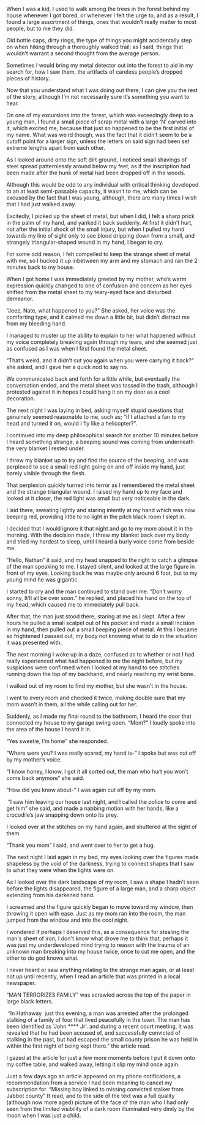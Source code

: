 When I was a kid, I used to walk among the trees in the forest behind my house whenever I got bored, or whenever I felt the urge to, and as a result, I found a large assortment of things, ones that wouldn’t really matter to most people, but to me they did.



Old bottle caps, dirty rings, the type of things you might accidentally step on when hiking through a thoroughly walked trail; as I said, things that wouldn’t warrant a second thought from the average person.



Sometimes I would bring my metal detector out into the forest to aid in my search for, how I saw them, the artifacts of careless people’s dropped pieces of history. 



Now that you understand what I was doing out there, I can give you the rest of the story, although I’m not necessarily sure it’s something you want to hear.



On one of my excursions into the forest, which was exceedingly deep to a young man, I found a small piece of scrap metal with a large ‘N’ carved into it, which excited me, because that just so happened to be the first initial of my name. What was weird though, was the fact that it didn’t seem to be a cutoff point for a larger sign, unless the letters on said sign had been set extreme lengths apart from each other.



As I looked around onto the soft dirt ground, I noticed small shavings of steel spread patternlessly around below my feet, as if the inscription had been made after the hunk of metal had been dropped off in the woods.



Although this would be odd to any individual with critical thinking developed to an at least semi-passable capacity, it wasn’t to me, which can be excused by the fact that I was young, although, there are many times I wish that I had just walked away.



Excitedly, I picked up the sheet of metal, but when I did, I felt a sharp prick in the palm of my hand, and yanked it back suddenly. At first it didn’t hurt, not after the initial shock of the small injury, but when I pulled my hand towards my line of sight only to see blood dripping down from a small, and strangely triangular-shaped wound in my hand, I began to cry.



For some odd reason, I felt compelled to keep the strange sheet of metal with me, so I hucked it up inbetween my arm and my stomach and ran the 2 minutes back to my house.



When I got home I was immediately greeted by my mother, who’s warm expression quickly changed to one of confusion and concern as her eyes shifted from the metal sheet to my teary-eyed face and disturbed demeanor. 



“Jeez, Nate, what happened to you?” She asked, her voice was the comforting type, and it calmed me down a little bit, but didn’t distract me from my bleeding hand. 



I managed to muster up the ability to explain to her what happened without my voice completely breaking again through my tears, and she seemed just as confused as I was when I first found the metal sheet.



“That’s weird, and it didn’t cut you again when you were carrying it back?” she asked, and I gave her a quick nod to say no.



We communicated back and forth for a little while, but eventually the conversation ended, and the metal sheet was tossed in the trash, although I protested against it in hopes I could hang it on my door as a cool decoration.



The next night I was laying in bed, asking myself stupid questions that genuinely seemed reasonable to me, such as; “if I attached a fan to my head and turned it on, would I fly like a helicopter?”.



I continued into my deep philosophical search for another 10 minutes before I heard something strange, a beeping sound was coming from underneath the very blanket I rested under.



I threw my blanket up to try and find the source of the beeping, and was perplexed to see a small red light going on and off inside my hand, just barely visible through the flesh. 



That perplexion quickly turned into terror as I remembered the metal sheet and the strange triangular wound. I raised my hand up to my face and looked at it closer, the red light was small but very noticeable in the dark.



I laid there, sweating lightly and staring intently at my hand which was now beeping red, providing little to no light in the pitch black room I slept in. 



I decided that I would ignore it that night and go to my mom about it in the morning. With the decision made, I threw my blanket back over my body and tried my hardest to sleep, until I heard a burly voice come from beside me.



“Hello, Nathan” it said, and my head snapped to the right to catch a glimpse of the man speaking to me. I stayed silent, and looked at the large figure in front of my eyes. Looking back he was maybe only around 6 foot, but to my young mind he was gigantic.



I started to cry and the man continued to stand over me. “Don’t worry sonny, It’ll all be over soon.” he replied, and placed his hand on the top of my head, which caused me to immediately pull back.



After that, the man just stood there, staring at me as I slept. After a few hours he pulled a small scalpel out of his pocket and made a small incision in my hand, then pulled out a small beeping piece of metal. At this I became so frightened I passed out, my body not knowing what to do in the situation it was presented with.



The next morning I woke up in a daze, confused as to whether or not I had really experienced what had happened to me the night before, but my suspicions were confirmed when I looked at my hand to see stitches running down the top of my backhand, and nearly reaching my wrist bone. 



I walked out of my room to find my mother, but she wasn’t in the house. 



I went to every room and checked it twice, making double sure that my mom wasn’t in them, all the while calling out for her.



Suddenly, as I made my final round to the bathroom, I heard the door that connected my house to my garage swing open. “Mom?” I loudly spoke into the area of the house I heard it in. 



“Yes sweetie, I’m home” she responded.



“Where were you? I was really scared, my hand is-” I spoke but was cut off by my mother’s voice. 



“I know honey, I know, I got it all sorted out, the man who hurt you won’t come back anymore” she said.



“How did you know about-” I was again cut off by my mom.



 “I saw him leaving our house last night, and I called the police to come and get him” she said, and made a nabbing motion with her hands, like a crocodile’s jaw snapping down onto its prey.



I looked over at the stitches on my hand again, and shuttered at the sight of them.



“Thank you mom” I said, and went over to her to get a hug.



The next night I laid again in my bed, my eyes looking over the figures made shapeless by the void of the darkness, trying to connect shapes that I saw to what they were when the lights were on.



As I looked over the dark landscape of my room, I saw a shape I hadn’t seen before the lights disappeared, the figure of a large man, and a sharp object extending from his darkened hand.



I screamed and the figure quickly began to move toward my window, then throwing it open with ease. Just as my mom ran into the room, the man jumped from the window and into the cool night.

  
I wondered if perhaps I deserved this, as a consequence for stealing the man's sheet of iron, I don't know what drove me to think that, perhaps it was just my underdeveloped mind trying to reason with the trauma of an unknown man breaking into my house twice, once to cut me open, and the other to do god knows what.



I never heard or saw anything relating to the strange man again, or at least not up until recently, when I read an article that was printed in a local newspaper.



“MAN TERRORIZES FAMILY” was scrawled across the top of the paper in large black letters.



 “In Hathaway  just this evening, a man was arrested after the prolonged stalking of a family of four that lived peacefully in the town. The man has been identified as 'John \*\*\*\* Jr'. and during a recent court meeting, it was revealed that he had been accused of, and successfully convicted of stalking in the past, but had escaped the small county prison he was held in within the first night of being kept there.” the article read.



I gazed at the article for just a few more moments before I put it down onto my coffee table, and walked away, letting it slip my mind once again.



Just a few days ago an article appeared on my phone notifications, a recommendation from a service I had been meaning to cancel my subscription for. “Missing boy linked to missing convicted stalker from Jabbot county” It read, and to the side of the text was a full quality (although now more aged) picture of the face of the man who I had only seen from the limited visibility of a dark room illuminated very dimly by the moon when I was just a child.

